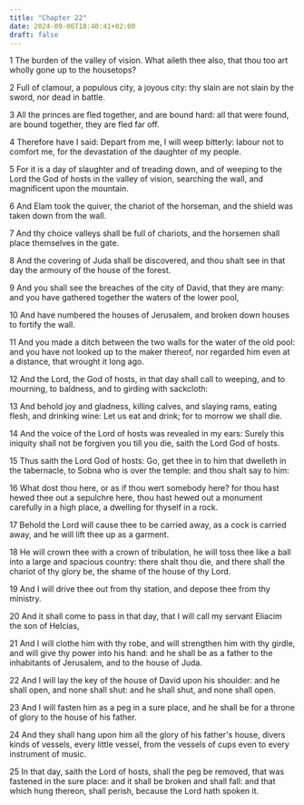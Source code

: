 ```yaml
---
title: "Chapter 22"
date: 2024-09-06T18:40:41+02:00
draft: false
---
```




1 The burden of the valley of vision. What aileth thee also, that thou too art wholly gone up to the housetops?

2 Full of clamour, a populous city, a joyous city: thy slain are not slain by the sword, nor dead in battle.

3 All the princes are fled together, and are bound hard: all that were found, are bound together, they are fled far off.

4 Therefore have I said: Depart from me, I will weep bitterly: labour not to comfort me, for the devastation of the daughter of my people.

5 For it is a day of slaughter and of treading down, and of weeping to the Lord the God of hosts in the valley of vision, searching the wall, and magnificent upon the mountain.

6 And Elam took the quiver, the chariot of the horseman, and the shield was taken down from the wall.

7 And thy choice valleys shall be full of chariots, and the horsemen shall place themselves in the gate.

8 And the covering of Juda shall be discovered, and thou shalt see in that day the armoury of the house of the forest.

9 And you shall see the breaches of the city of David, that they are many: and you have gathered together the waters of the lower pool,

10 And have numbered the houses of Jerusalem, and broken down houses to fortify the wall.

11 And you made a ditch between the two walls for the water of the old pool: and you have not looked up to the maker thereof, nor regarded him even at a distance, that wrought it long ago.

12 And the Lord, the God of hosts, in that day shall call to weeping, and to mourning, to baldness, and to girding with sackcloth:

13 And behold joy and gladness, killing calves, and slaying rams, eating flesh, and drinking wine: Let us eat and drink; for to morrow we shall die.

14 And the voice of the Lord of hosts was revealed in my ears: Surely this iniquity shall not be forgiven you till you die, saith the Lord God of hosts.

15 Thus saith the Lord God of hosts: Go, get thee in to him that dwelleth in the tabernacle, to Sobna who is over the temple: and thou shalt say to him:

16 What dost thou here, or as if thou wert somebody here? for thou hast hewed thee out a sepulchre here, thou hast hewed out a monument carefully in a high place, a dwelling for thyself in a rock.

17 Behold the Lord will cause thee to be carried away, as a cock is carried away, and he will lift thee up as a garment.

18 He will crown thee with a crown of tribulation, he will toss thee like a ball into a large and spacious country: there shalt thou die, and there shall the chariot of thy glory be, the shame of the house of thy Lord.

19 And I will drive thee out from thy station, and depose thee from thy ministry.

20 And it shall come to pass in that day, that I will call my servant Eliacim the son of Helcias,

21 And I will clothe him with thy robe, and will strengthen him with thy girdle, and will give thy power into his hand: and he shall be as a father to the inhabitants of Jerusalem, and to the house of Juda.

22 And I will lay the key of the house of David upon his shoulder: and he shall open, and none shall shut: and he shall shut, and none shall open.

23 And I will fasten him as a peg in a sure place, and he shall be for a throne of glory to the house of his father.

24 And they shall hang upon him all the glory of his father's house, divers kinds of vessels, every little vessel, from the vessels of cups even to every instrument of music.

25 In that day, saith the Lord of hosts, shall the peg be removed, that was fastened in the sure place: and it shall be broken and shall fall: and that which hung thereon, shall perish, because the Lord hath spoken it.

